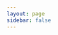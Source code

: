 ```yaml
---
layout: page
sidebar: false
---
```


<script setup lang="ts">
import { ref, onMounted, watch, onBeforeUnmount } from 'vue';
import { useData } from 'vitepress';

const apiSpec = ref(null);
const componentKey = ref(0);
const demoBaseUrl = "https://demo.homebox.software/api";

// Fetch and patch the OpenAPI spec
async function fetchSpec() {
  try {
    const res = await fetch('https://cdn.jsdelivr.net/gh/sysadminsmedia/homebox@main/docs/docs/api/openapi-2.0.json');
    const spec = await res.json();
    // Override the host and basePath
    spec.host = "demo.homebox.software";
    spec.basePath = "/api";
    apiSpec.value = spec;
  } catch (error) {
    console.error("Error fetching the OpenAPI spec:", error);
  }
}

// Handle hash change to force re-render
const handleHashChange = () => {
  componentKey.value++;
};

onMounted(() => {
  window.addEventListener('hashchange', handleHashChange);
  fetchSpec();

  // Append external Stoplight Elements script and stylesheet
  const elementScript = document.createElement('script');
  elementScript.src = 'https://unpkg.com/@stoplight/elements/web-components.min.js';
  document.head.appendChild(elementScript);

  const elementStyle = document.createElement('link');
  elementStyle.rel = 'stylesheet';
  elementStyle.href = 'https://unpkg.com/@stoplight/elements/styles.min.css';
  document.head.appendChild(elementStyle);
});

onBeforeUnmount(() => {
  window.removeEventListener('hashchange', handleHashChange);
});

// Handle dark mode changes
const { isDark } = useData();
const theme = ref(isDark.value ? 'dark' : 'light');
watch(isDark, (newVal) => {
  theme.value = newVal ? 'dark' : 'light';
  componentKey.value++;
});
</script>

<template>
  <client-only>
    <div v-if="apiSpec">
      <elements-api
        :key="componentKey"
        :apiDescription="apiSpec"
        router="hash"
        layout="responsive"
        hideSchemas="true"
        :data-theme="theme"
        tryItBaseUrl="https://demo.homebox.software/api"
      />
    </div>
    <div v-else>
      Loading API Spec...
    </div>
  </client-only>
</template>

